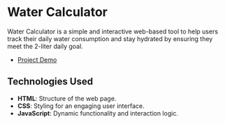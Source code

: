 # Water Calculator

Water Calculator is a simple and interactive web-based tool to help users track their daily water consumption and stay hydrated by ensuring they meet the 2-liter daily goal.
 - [Project Demo](https://abdulrahman-mohamed-amin.github.io/Water-Calculator/)

## Technologies Used
- **HTML**: Structure of the web page.
- **CSS**: Styling for an engaging user interface.
- **JavaScript**: Dynamic functionality and interaction logic.
